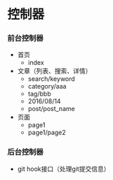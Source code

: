 # 控制器

### 前台控制器
+ 首页
    + index
+ 文章（列表、搜索、详情）
    + search/keyword
    + category/aaa
    + tag/bbb
    + 2016/08/14
    + post/post_name
+ 页面
    + page1
    + page1/page2
    
### 后台控制器

+ git hook接口（处理git提交信息）

